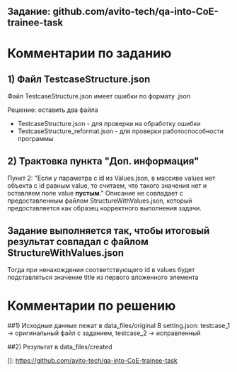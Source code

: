 ## Задание: github.com/avito-tech/qa-into-CoE-trainee-task

# Комментарии по заданию
## 1) Файл TestcaseStructure.json
Файл TestcaseStructure.json имеет ошибки по формату .json

Решение: оставить два файла 
* TestcaseStructure.json - для проверки на обработку ошибки
* TestcaseStructure_reformat.json - для проверки работоспособности программы

## 2) Трактовка пункта "Доп. информация"
Пункт 2: 
"Если у параметра с id из Values.json, в массиве values нет объекта с id равным value,
то считаем, что такого значения нет и оставляем поле value **пустым**." 
Описание не совпадает с предоставленным файлом StructureWithValues.json, который предоставляется как
образец корректного выполнения задачи.

## Задание выполняется так, чтобы итоговый результат совпадал с файлом StructureWithValues.json
Тогда при ненахождении соответствующего id в values будет подставляться значение title из первого вложенного элемента 


# Комментарии по решению

##1) Исходные данные лежат в data_files/original
В setting.json: testcase_1 -> оригинальный файл с заданием, testcase_2 -> исправленный

##2) Результат в data_files/created

[]: https://github.com/avito-tech/qa-into-CoE-trainee-task